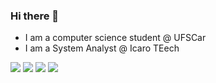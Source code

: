 ### Hi there 👋
- I am a computer science student @ UFSCar
- I am a System Analyst @ Icaro TEech

![](https://img.shields.io/badge/Language-Node.js-informational?style=flat&logo=<LOGO_NAME>&logoColor=white&color=2bbc8a)
![](https://img.shields.io/badge/Language-HTML-information?style=flat&logo=<LOGO_NAME>&logoColor=white&color=2bbc8a)
![](https://img.shields.io/badge/Language-CSS-information?style=flat&logo=<LOGO_NAME>&logoColor=white&color=2bbc8a)
![](https://img.shields.io/badge/Language-React-informational?style=flat&logo=<LOGO_NAME>&logoColor=white&color=2bbc8a)  
